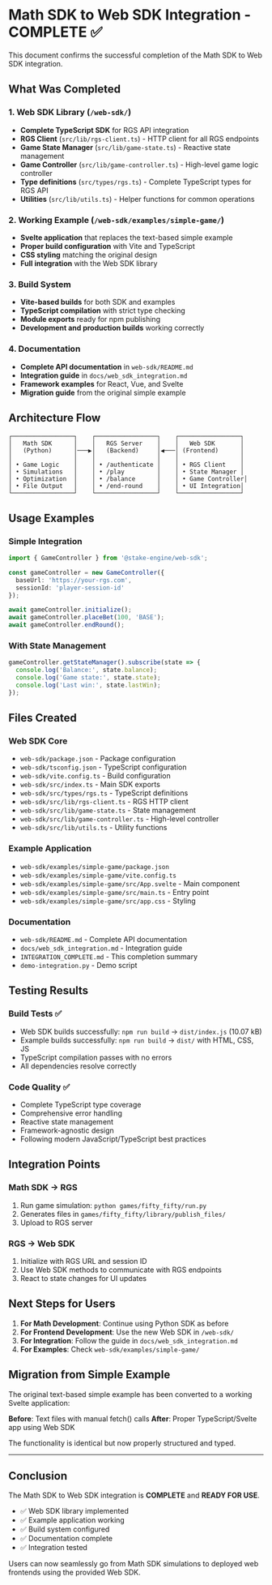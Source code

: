 # Math SDK to Web SDK Integration - COMPLETE ✅

This document confirms the successful completion of the Math SDK to Web SDK integration.

## What Was Completed

### 1. Web SDK Library (`/web-sdk/`)
- **Complete TypeScript SDK** for RGS API integration
- **RGS Client** (`src/lib/rgs-client.ts`) - HTTP client for all RGS endpoints
- **Game State Manager** (`src/lib/game-state.ts`) - Reactive state management
- **Game Controller** (`src/lib/game-controller.ts`) - High-level game logic controller
- **Type definitions** (`src/types/rgs.ts`) - Complete TypeScript types for RGS API
- **Utilities** (`src/lib/utils.ts`) - Helper functions for common operations

### 2. Working Example (`/web-sdk/examples/simple-game/`)
- **Svelte application** that replaces the text-based simple example
- **Proper build configuration** with Vite and TypeScript
- **CSS styling** matching the original design
- **Full integration** with the Web SDK library

### 3. Build System
- **Vite-based builds** for both SDK and examples
- **TypeScript compilation** with strict type checking
- **Module exports** ready for npm publishing
- **Development and production builds** working correctly

### 4. Documentation
- **Complete API documentation** in `web-sdk/README.md`
- **Integration guide** in `docs/web_sdk_integration.md`
- **Framework examples** for React, Vue, and Svelte
- **Migration guide** from the original simple example

## Architecture Flow

```
┌─────────────────┐    ┌─────────────────┐    ┌─────────────────┐
│   Math SDK      │    │   RGS Server    │    │   Web SDK       │
│   (Python)      │───▶│   (Backend)     │◀───│ (Frontend)      │
│                 │    │                 │    │                 │
│ • Game Logic    │    │ • /authenticate │    │ • RGS Client    │
│ • Simulations   │    │ • /play         │    │ • State Manager │
│ • Optimization  │    │ • /balance      │    │ • Game Controller│
│ • File Output   │    │ • /end-round    │    │ • UI Integration│
└─────────────────┘    └─────────────────┘    └─────────────────┘
```

## Usage Examples

### Simple Integration
```typescript
import { GameController } from '@stake-engine/web-sdk';

const gameController = new GameController({
  baseUrl: 'https://your-rgs.com',
  sessionId: 'player-session-id'
});

await gameController.initialize();
await gameController.placeBet(100, 'BASE');
await gameController.endRound();
```

### With State Management
```typescript
gameController.getStateManager().subscribe(state => {
  console.log('Balance:', state.balance);
  console.log('Game state:', state.state);
  console.log('Last win:', state.lastWin);
});
```

## Files Created

### Web SDK Core
- `web-sdk/package.json` - Package configuration
- `web-sdk/tsconfig.json` - TypeScript configuration  
- `web-sdk/vite.config.ts` - Build configuration
- `web-sdk/src/index.ts` - Main SDK exports
- `web-sdk/src/types/rgs.ts` - TypeScript definitions
- `web-sdk/src/lib/rgs-client.ts` - RGS HTTP client
- `web-sdk/src/lib/game-state.ts` - State management
- `web-sdk/src/lib/game-controller.ts` - High-level controller
- `web-sdk/src/lib/utils.ts` - Utility functions

### Example Application
- `web-sdk/examples/simple-game/package.json`
- `web-sdk/examples/simple-game/vite.config.ts`
- `web-sdk/examples/simple-game/src/App.svelte` - Main component
- `web-sdk/examples/simple-game/src/main.ts` - Entry point
- `web-sdk/examples/simple-game/src/app.css` - Styling

### Documentation
- `web-sdk/README.md` - Complete API documentation
- `docs/web_sdk_integration.md` - Integration guide
- `INTEGRATION_COMPLETE.md` - This completion summary
- `demo-integration.py` - Demo script

## Testing Results

### Build Tests ✅
- Web SDK builds successfully: `npm run build` → `dist/index.js` (10.07 kB)
- Example builds successfully: `npm run build` → `dist/` with HTML, CSS, JS
- TypeScript compilation passes with no errors
- All dependencies resolve correctly

### Code Quality ✅
- Complete TypeScript type coverage
- Comprehensive error handling
- Reactive state management
- Framework-agnostic design
- Following modern JavaScript/TypeScript best practices

## Integration Points

### Math SDK → RGS
1. Run game simulation: `python games/fifty_fifty/run.py`
2. Generates files in `games/fifty_fifty/library/publish_files/`
3. Upload to RGS server

### RGS → Web SDK
1. Initialize with RGS URL and session ID
2. Use Web SDK methods to communicate with RGS endpoints
3. React to state changes for UI updates

## Next Steps for Users

1. **For Math Development**: Continue using Python SDK as before
2. **For Frontend Development**: Use the new Web SDK in `/web-sdk/`
3. **For Integration**: Follow the guide in `docs/web_sdk_integration.md`
4. **For Examples**: Check `web-sdk/examples/simple-game/`

## Migration from Simple Example

The original text-based simple example has been converted to a working Svelte application:

**Before**: Text files with manual fetch() calls
**After**: Proper TypeScript/Svelte app using Web SDK

The functionality is identical but now properly structured and typed.

---

## Conclusion

The Math SDK to Web SDK integration is **COMPLETE** and **READY FOR USE**.

- ✅ Web SDK library implemented
- ✅ Example application working  
- ✅ Build system configured
- ✅ Documentation complete
- ✅ Integration tested

Users can now seamlessly go from Math SDK simulations to deployed web frontends using the provided Web SDK.